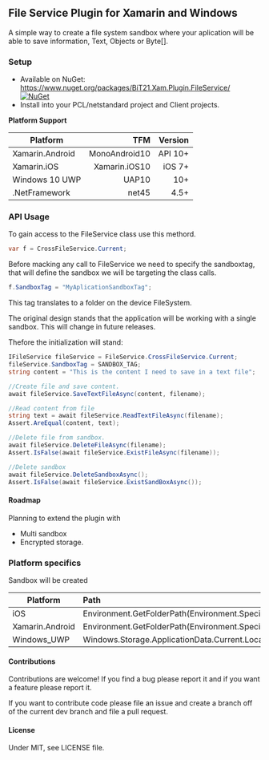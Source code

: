 ## File Service Plugin for Xamarin and Windows

A simple way to create a file system sandbox where your aplication will be able to save information, Text, Objects or Byte[].

### Setup
* Available on NuGet: https://www.nuget.org/packages/BiT21.Xam.Plugin.FileService/ [![NuGet](https://img.shields.io/nuget/v/Xam.Plugin.DeviceInfo.svg?label=NuGet)](https://www.nuget.org/packages/TBD/)
* Install into your PCL/netstandard project and Client projects.

**Platform Support**

|Platform|TFM|Version|
| ------------------- | ------------------: | ------------------: |
|Xamarin.Android|MonoAndroid10|API 10+|
|Xamarin.iOS|Xamarin.iOS10|iOS 7+|
|Windows 10 UWP|UAP10|10+|
|.NetFramework|net45|4.5+

### API Usage
To gain access to the FileService class use this methord.
```csharp
var f = CrossFileService.Current;
```
Before macking any call to FileService we need to specify the sandboxtag, that will define the sandbox we will be targeting the class calls.
```csharp
f.SandboxTag = "MyAplicationSandboxTag";
```
This tag translates to a folder on the device FileSystem. 

The original design stands that the application will be working with a single sandbox. This will change in future releases.

Thefore the initialization will stand:
```csharp
IFileService fileService = FileService.CrossFileService.Current;
fileService.SandboxTag = SANDBOX_TAG;
string content = "This is the content I need to save in a text file";

//Create file and save content.
await fileService.SaveTextFileAsync(content, filename);

//Read content from file
string text = await fileService.ReadTextFileAsync(filename);
Assert.AreEqual(content, text);

//Delete file from sandbox.
await fileService.DeleteFileAsync(filename);
Assert.IsFalse(await fileService.ExistFileAsync(filename));

//Delete sandbox
await fileService.DeleteSandboxAsync();
Assert.IsFalse(await fileService.ExistSandBoxAsync());
```

#### Roadmap
Planning to extend the plugin with

* Multi sandbox
* Encrypted storage. 

### Platform specifics
Sandbox will be created 

|Platform|Path|
| ------------------- | :------------------ |
iOS         |Environment.GetFolderPath(Environment.SpecialFolder.LocalApplicationData);|
Xamarin.Android     |Environment.GetFolderPath(Environment.SpecialFolder.LocalApplicationData);|
Windows_UWP |Windows.Storage.ApplicationData.Current.LocalCacheFolder.Path;|
 
#### Contributions
Contributions are welcome! If you find a bug please report it and if you want a feature please report it.

If you want to contribute code please file an issue and create a branch off of the current dev branch and file a pull request.

#### License
Under MIT, see LICENSE file.

